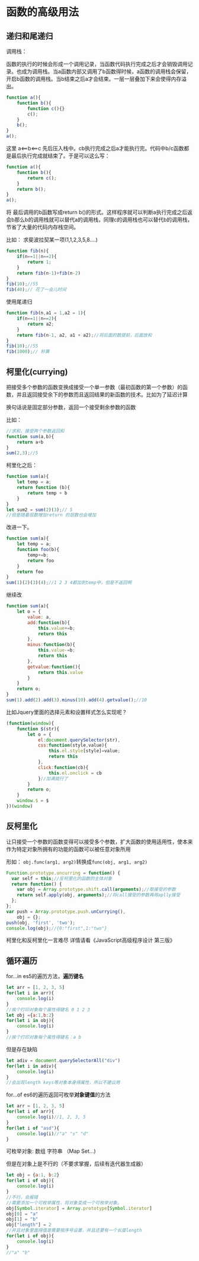 # 函数的高级用法

## 递归和尾递归

调用栈：

函数的执行的时候会形成一个调用记录，当函数代码执行完成之后才会销毁调用记录。也成为调用栈。当a函数内部又调用了b函数得时候，a函数的调用栈会保留，开启b函数的调用栈。当b结束之后a才会结束。一层一层叠加下来会使得内存溢出。

```js
function a(){
    function b(){
        function c(){}
        c();
    }
    b();
}
a();
```

这里 a<==b<==c 先后压入栈中。cb执行完成之后a才能执行完。代码中b/c函数都是最后执行完成就结束了。于是可以这么写：

```js
function a(){
    function b(){
        return c();
    }
    return b();
}
a();
```

将 最后调用的b函数写成return b()的形式。这样程序就可以判断a执行完成之后返会b那么b的调用栈就可以替代a的调用栈，同理c的调用栈也可以替代b的调用栈，节省了大量的代码内存栈空间。

比如： 求斐波拉契某一项(1,1,2,3,5,8....)

```js
function fib(n){
    if(n==1||n==2){
        return 1;
    }
    return fib(n-1)+fib(n-2)
}
fib(10);//55
fib(40);// 花了一会儿时间
```

使用尾递归

```js
function fib(n,a1 = 1,a2 = 1){
    if(n==1||n==2){
        return a2;
    }
    return fib(n-1, a2, a1 + a2);//将后面的数提前，后面放和
}
fib(10);//55
fib(1000);// 秒算
```



## 柯里化(currying)

把接受多个参数的函数变换成接受一个单一参数（最初函数的第一个参数）的函数，并且返回接受余下的参数而且返回结果的新函数的技术。比如为了延迟计算

换句话说是固定部分参数，返回一个接受剩余参数的函数

比如： 

```js
//求和，接受两个参数返回和
function sum(a,b){
    return a+b
}
sum(2,3);//5
```

柯里化之后：

```js
function sum(a){
    let temp = a;
    return function (b){
        return temp + b
    }
}
let sum2 = sum(2)(3);// 5
//但是随着层数增加return 的层数也会增加
```

改进一下。

```js
function sum(a){
    let temp = a;
    function foo(b){
        temp+=b;
        return foo
    }
    return foo
}
sum(1)(2)(3)(4);//1 2 3 4都加到temp中，但是不返回啊
```

继续改

```js
function sum(a){
    let o = {
        value: a,
        add:function(b){
        	this.value+=b;
      		return this
    	},
        minus:function(b){
            this.value-=b;
            return this
        },
        getvalue:function(){
            return this.value
        }
    }
    return o;
}
sum(1).add(2).add(3).minus(10).add(4).getvalue();//10
```

比如Jquery里面的选择元素和设置样式怎么实现呢？

```js
(function(window){
    function $(str){
        let o = {
            el:document.querySelector(str),
            css:function(style,value){
                this.el.style[style]=value;
                return this
            },
            click:function(cb){
                this.el.onclick = cb
            }//加满就行了
        }
        return o;
    }
    window.$ = $
})(window)
```



## 反柯里化

让只接受一个参数的函数变得可以接受多个参数，扩大函数的使用适用性，使本来作为特定对象所拥有的功能的函数可以被任意对象所用

形如： `obj.func(arg1, arg2)`转换成`func(obj, arg1, arg2)`

```js
Function.prototype.uncurring = function() {
  var self = this;//反柯里化的函数的主体对象
  return function() {
    var obj = Array.prototype.shift.call(arguments);//取接受的参数
    return self.apply(obj, arguments);//将call接受的参数再用aplly接受
  };
};
var push = Array.prototype.push.unCurrying(),
	obj = {};
push(obj, 'first', 'two');
console.log(obj);//{0:"first",1:"two"}
```

柯里化和反柯里化一言难尽 详情请看《JavaScript高级程序设计 第三版》



## 循环遍历

for...in es5的遍历方法，**遍历键名**

```js
let arr = [1, 2, 3, 5]
for(let i in arr){
    console.log(i)
}
//挨个打印对象每个属性得键名 0 1 2 3
let obj ={a:1,b:2}
for(let i in obj){
    console.log(i)
}
//挨个打印对象每个属性得键名：a b

```

但是存在缺陷

```js
let adiv = document.querySelectorAll("div")
for(let i in adiv){
    console.log(i)
}
//会出现length keys等对象本身得属性，所以不建议用
```

for...of es6的遍历返回可枚举**对象键值**的方法

```js
let arr = [1, 2, 3, 5]
for(let i of arr){
    console.log(i)//1, 2, 3, 5
}
for(let i of "asd"){
    console.log(i)//"a" "s" "d"
}
```

可枚举对象: 数组 字符串 （Map Set...)

但是在对象上是不行的（不要求掌握，后续有迭代器生成器）

```js
let obj = {a:1, b:2}
for(let i of obj){
    console.log(i)
}
//不行，会报错
//需要添加一个可枚举属性，将对象变成一个可枚举对象。
obj[Symbol.iterator] = Array.prototype[Symbol.iterator]
obj[0] = "a"
obj[1] = "b"
obj["length"] = 2
//并且对象里面得值是需要按序号设置，并且还要有一个长度length
for(let i of obj){
    console.log(i)
}
//"a" "b"
```

